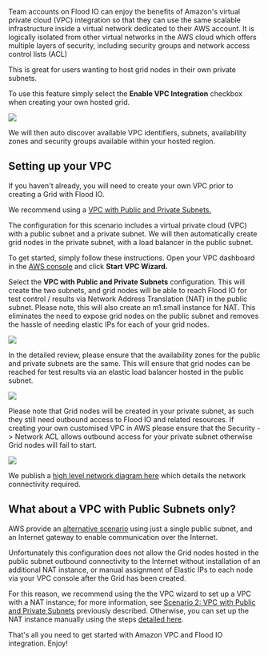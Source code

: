Team accounts on Flood IO can enjoy the benefits of Amazon's virtual private cloud (VPC) integration so that they can use the same scalable infrastructure inside a virtual network dedicated to their AWS account. It is logically isolated from other virtual networks in the AWS cloud which offers multiple layers of security, including security groups and network access control lists (ACL)

This is great for users wanting to host grid nodes in their own private subnets.

To use this feature simply select the **Enable VPC Integration** checkbox when creating your own hosted grid.

![](https://s3.amazonaws.com/flood-io-support/Flood_IO_2014-11-14_13-51-07.jpg)

We will then auto discover available VPC identifiers, subnets, availability zones and security groups available within your hosted region.

## Setting up your VPC

If you haven't already, you will need to create your own VPC prior to creating a Grid with Flood IO.

We recommend using a [VPC with Public and Private Subnets.](http://docs.aws.amazon.com/AmazonVPC/latest/UserGuide/VPC_Scenario2.html)

The configuration for this scenario includes a virtual private cloud (VPC) with a public subnet and a private subnet. We will then automatically create grid nodes in the private subnet, with a load balancer in the public subnet.

To get started, simply follow these instructions. Open your VPC dashboard in the [AWS console](https://console.aws.amazon.com/vpc/home) and click **Start VPC Wizard.**

Select the **VPC with Public and Private Subnets** configuration. This will create the two subnets, and grid nodes will be able to reach Flood IO for test control / results via Network Address Translation (NAT) in the public subnet. Please note, this will also create an m1.small instance for NAT. This eliminates the need to expose grid nodes on the public subnet and removes the hassle of needing elastic IPs for each of your grid nodes.

![](https://s3.amazonaws.com/flood-io-support/VPC_Management_Console_2014-11-14_14-03-46.jpg)

In the detailed review, please ensure that the availability zones for the public and private subnets are the same. This will ensure that grid nodes can be reached for test results via an elastic load balancer hosted in the public subnet.

![](https://s3.amazonaws.com/flood-io-support/VPC_Management_Console_2014-11-14_14-04-22.jpg)

Please note that Grid nodes will be created in your private subnet, as such they still need outbound access to Flood IO and related resources. If creating your own customised VPC in AWS please ensure that the Security -> Network ACL allows outbound access for your private subnet otherwise Grid nodes will fail to start.

![](https://s3.amazonaws.com/flood-io-support/VPC_Management_Console_2014-11-14_13-55-15.jpg)

We publish a [high level network diagram here](https://docs.google.com/drawings/d/1CQTt6EZOniH77nfj1mtr1Oi1aMDxvZ39VqyICG-mPdI/pub?w=960&h=720) which details the network connectivity required.

## What about a VPC with Public Subnets only?

AWS provide an [alternative scenario](http://docs.aws.amazon.com/AmazonVPC/latest/UserGuide/VPC_Scenario1.html) using just a single public subnet, and an Internet gateway to enable communication over the Internet.

Unfortunately this configuration does not allow the Grid nodes hosted in the public subnet outbound connectivity to the Internet without installation of an additional NAT instance, or manual assignment of Elastic IPs to each node via your VPC console after the Grid has been created.

For this reason, we recommend using the the VPC wizard to set up a VPC with a NAT instance; for more information, see [Scenario 2: VPC with Public and Private Subnets](http://docs.aws.amazon.com/AmazonVPC/latest/UserGuide/VPC_Scenario2.html) previously described. Otherwise, you can set up the NAT instance manually using the steps [detailed here](http://docs.aws.amazon.com/AmazonVPC/latest/UserGuide/VPC_NAT_Instance.html).

That's all you need to get started with Amazon VPC and Flood IO integration. Enjoy!